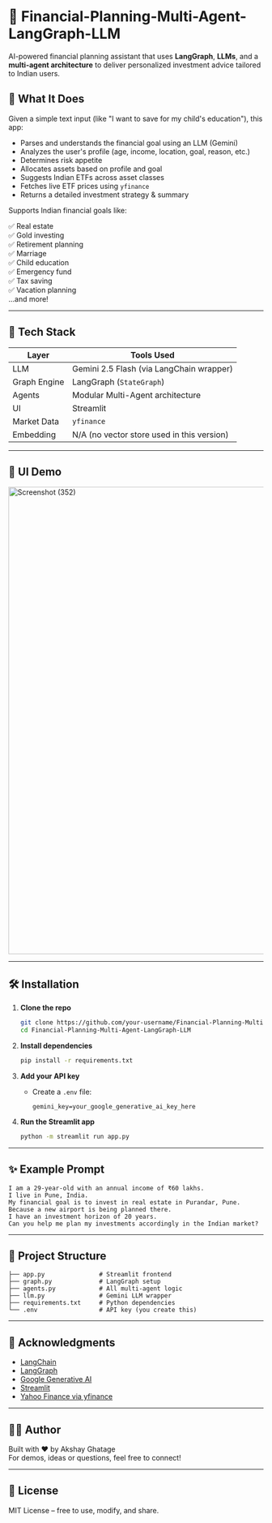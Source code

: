 
# 🧠 Financial-Planning-Multi-Agent-LangGraph-LLM

AI-powered financial planning assistant that uses **LangGraph**, **LLMs**, and a **multi-agent architecture** to deliver personalized investment advice tailored to Indian users.

## 🚀 What It Does

Given a simple text input (like "I want to save for my child's education"), this app:

- Parses and understands the financial goal using an LLM (Gemini)
- Analyzes the user's profile (age, income, location, goal, reason, etc.)
- Determines risk appetite
- Allocates assets based on profile and goal
- Suggests Indian ETFs across asset classes
- Fetches live ETF prices using `yfinance`
- Returns a detailed investment strategy & summary

Supports Indian financial goals like:

✅ Real estate  
✅ Gold investing  
✅ Retirement planning  
✅ Marriage  
✅ Child education  
✅ Emergency fund  
✅ Tax saving  
✅ Vacation planning  
...and more!

---

## 🧠 Tech Stack

| Layer        | Tools Used                                 |
|--------------|---------------------------------------------|
| LLM          | Gemini 2.5 Flash (via LangChain wrapper)    |
| Graph Engine | LangGraph (`StateGraph`)                    |
| Agents       | Modular Multi-Agent architecture            |
| UI           | Streamlit                                   |
| Market Data  | `yfinance`                                  |
| Embedding    | N/A (no vector store used in this version)  |

---

## 📸 UI Demo

<img width="1816" height="922" alt="Screenshot (352)" src="https://github.com/user-attachments/assets/a1b1a045-84b8-42c8-8688-6535565d57b6" />

---

## 🛠️ Installation

1. **Clone the repo**
   ```bash
   git clone https://github.com/your-username/Financial-Planning-Multi-Agent-LangGraph-LLM.git
   cd Financial-Planning-Multi-Agent-LangGraph-LLM
   ```

2. **Install dependencies**
   ```bash
   pip install -r requirements.txt
   ```

3. **Add your API key**
   - Create a `.env` file:
     ```
     gemini_key=your_google_generative_ai_key_here
     ```

4. **Run the Streamlit app**
   ```bash
   python -m streamlit run app.py
   ```

---

## ✨ Example Prompt

```text
I am a 29-year-old with an annual income of ₹60 lakhs.
I live in Pune, India.
My financial goal is to invest in real estate in Purandar, Pune. 
Because a new airport is being planned there.
I have an investment horizon of 20 years.
Can you help me plan my investments accordingly in the Indian market?
```
---

## 📂 Project Structure

```
├── app.py               # Streamlit frontend
├── graph.py             # LangGraph setup
├── agents.py            # All multi-agent logic
├── llm.py               # Gemini LLM wrapper
├── requirements.txt     # Python dependencies
└── .env                 # API key (you create this)
```

---

## 🙌 Acknowledgments

- [LangChain](https://github.com/langchain-ai/langchain)
- [LangGraph](https://github.com/langchain-ai/langgraph)
- [Google Generative AI](https://ai.google/discover/generative-ai/)
- [Streamlit](https://streamlit.io/)
- [Yahoo Finance via yfinance](https://pypi.org/project/yfinance/)

---

## 🧑‍💻 Author

Built with ❤️ by Akshay Ghatage  
For demos, ideas or questions, feel free to connect!

---

## 📄 License

MIT License – free to use, modify, and share.
